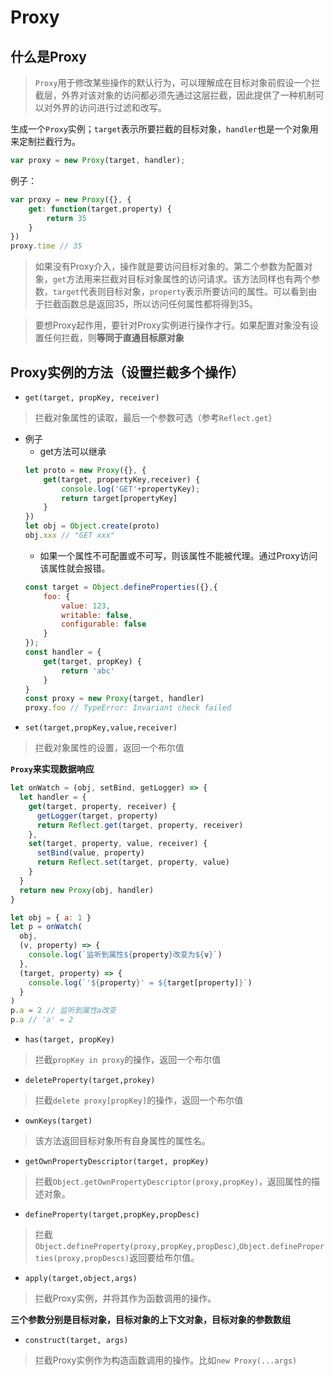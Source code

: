 # Proxy
## 什么是Proxy
> `Proxy`用于修改某些操作的默认行为，可以理解成在目标对象前假设一个拦截层，外界对该对象的访问都必须先通过这层拦截，因此提供了一种机制可以对外界的访问进行过滤和改写。

生成一个`Proxy`实例；`target`表示所要拦截的目标对象，`handler`也是一个对象用来定制拦截行为。
```js
var proxy = new Proxy(target, handler);
```
例子：
```js
var proxy = new Proxy({}, {
    get: function(target,property) {
        return 35
    }
})
proxy.time // 35
```
> 如果没有Proxy介入，操作就是要访问目标对象的。第二个参数为配置对象，`get`方法用来拦截对目标对象属性的访问请求。该方法同样也有两个参数，`target`代表则目标对象，`property`表示所要访问的属性。可以看到由于拦截函数总是返回35，所以访问任何属性都将得到35。

> 要想Proxy起作用，要针对Proxy实例进行操作才行。如果配置对象没有设置任何拦截，则**等同于直通目标原对象**

## Proxy实例的方法（设置拦截多个操作）
- `get(target, propKey, receiver)`
> 拦截对象属性的读取，最后一个参数可选（参考`Reflect.get`）
+ 例子
    - get方法可以继承
    ```js
    let proto = new Proxy({}, {
        get(target, propertyKey,receiver) {
            console.log('GET'+propertyKey);
            return target[propertyKey]
        }
    })
    let obj = Object.create(proto)
    obj.xxx // "GET xxx"
    ```
    - 如果一个属性不可配置或不可写，则该属性不能被代理。通过Proxy访问该属性就会报错。
    ```js
    const target = Object.defineProperties({},{
        foo: {
            value: 123,
            writable: false,
            configurable: false
        }
    });
    const handler = {
        get(target, propKey) {
            return 'abc'
        }
    }
    const proxy = new Proxy(target, handler)
    proxy.foo // TypeError: Invariant check failed
    ```

- `set(target,propKey,value,receiver)`
> 拦截对象属性的设置，返回一个布尔值

**`Proxy`来实现数据响应**
```js
let onWatch = (obj, setBind, getLogger) => {
  let handler = {
    get(target, property, receiver) {
      getLogger(target, property)
      return Reflect.get(target, property, receiver)
    },
    set(target, property, value, receiver) {
      setBind(value, property)
      return Reflect.set(target, property, value)
    }
  }
  return new Proxy(obj, handler)
}

let obj = { a: 1 }
let p = onWatch(
  obj,
  (v, property) => {
    console.log(`监听到属性${property}改变为${v}`)
  },
  (target, property) => {
    console.log(`'${property}' = ${target[property]}`)
  }
)
p.a = 2 // 监听到属性a改变
p.a // 'a' = 2
```

- `has(target, propKey)`
> 拦截`propKey in proxy`的操作，返回一个布尔值

- `deleteProperty(target,prokey)`
> 拦截`delete proxy[propKey]`的操作，返回一个布尔值

- `ownKeys(target)`
> 该方法返回目标对象所有自身属性的属性名。

- `getOwnPropertyDescriptor(target, propKey)`
> 拦截`Object.getOwnPropertyDescriptor(proxy,propKey)`，返回属性的描述对象。

- `defineProperty(target,propKey,propDesc)`
> 拦截`Object.defineProperty(proxy,propKey,propDesc)`,`Object.defineProperties(proxy,propDescs)`返回要给布尔值。

- `apply(target,object,args)`
> 拦截Proxy实例，并将其作为函数调用的操作。

**三个参数分别是目标对象，目标对象的上下文对象，目标对象的参数数组**

- `construct(target, args)`
> 拦截Proxy实例作为构造函数调用的操作。比如`new Proxy(...args)`